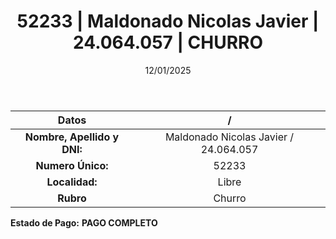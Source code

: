 ﻿---
title: 52233 | Maldonado Nicolas Javier | 24.064.057 | CHURRO
date: 12/01/2025
draft: false
tags: ['libre', 'titular', 'churro']
---

|          **Datos**          |  /  |
|:---------------------------:|:---:|
| **Nombre, Apellido y DNI:** | Maldonado Nicolas Javier / 24.064.057 |
|      **Numero Único:**      | 52233 |
|        **Localidad:**       | Libre |
|          **Rubro**          | Churro |

**Estado de Pago:** **PAGO COMPLETO**
